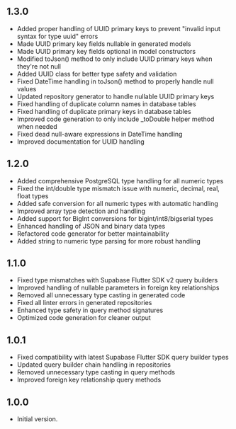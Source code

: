 ## 1.3.0

- Added proper handling of UUID primary keys to prevent "invalid input syntax for type uuid" errors
- Made UUID primary key fields nullable in generated models
- Made UUID primary key fields optional in model constructors
- Modified toJson() method to only include UUID primary keys when they're not null
- Added UUID class for better type safety and validation
- Fixed DateTime handling in toJson() method to properly handle null values
- Updated repository generator to handle nullable UUID primary keys
- Fixed handling of duplicate column names in database tables
- Fixed handling of duplicate primary keys in database tables
- Improved code generation to only include \_toDouble helper method when needed
- Fixed dead null-aware expressions in DateTime handling
- Improved documentation for UUID handling

## 1.2.0

- Added comprehensive PostgreSQL type handling for all numeric types
- Fixed the int/double type mismatch issue with numeric, decimal, real, float types
- Added safe conversion for all numeric types with automatic handling
- Improved array type detection and handling
- Added support for BigInt conversions for bigint/int8/bigserial types
- Enhanced handling of JSON and binary data types
- Refactored code generator for better maintainability
- Added string to numeric type parsing for more robust handling

## 1.1.0

- Fixed type mismatches with Supabase Flutter SDK v2 query builders
- Improved handling of nullable parameters in foreign key relationships
- Removed all unnecessary type casting in generated code
- Fixed all linter errors in generated repositories
- Enhanced type safety in query method signatures
- Optimized code generation for cleaner output

## 1.0.1

- Fixed compatibility with latest Supabase Flutter SDK query builder types
- Updated query builder chain handling in repositories
- Removed unnecessary type casting in query methods
- Improved foreign key relationship query methods

## 1.0.0

- Initial version.
